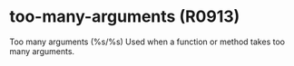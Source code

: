# too-many-arguments (R0913)

Too many arguments (%s/%s) Used when a function or method takes too many
arguments.
